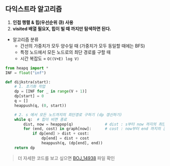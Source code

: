 ## 다익스트라 알고리즘
1. **인접 행렬 & 힙(우선순위 큐) 사용**
2. **visited 배열 필요X, 힙이 빌 때 까지만 탐색하면 된다.**

- 알고리즘 분류
  - 간선의 가중치가 모두 양수일 때 (가중치가 모두 동일할 때에는 BFS)
  - 특정 노드에서 모든 노드로의 최단 경로를 구할 때
  - 시간 복잡도 = `O((V+E) log V)`

```python
from heapq import *
INF = float("inf")

def dijkstra(start):
    # 1. 초기화 작업
    dp = [INF for _ in range(V + 1)]
    dp[start] = 0
    q = []
    heappush(q, (0, start))

    # 2. s 에서 모든 노드까지의 최단경로 구하기 (dp 갱신하기)
    while q:  # 힙이 비면 종료
        dist, now = heappop(q)              # dist : s부터 now 까지의 최단경로
        for (end, cost) in graph[now]:      # cost : now부터 end 까지의 간선 비용
            if dp[end] > dist + cost:
                dp[end] = dist + cost
                heappush(q, (dp[end], end))
    return dp
```
> 더 자세한 코드를 보고 싶으면 [BOJ_14938](BOJ_14938.py) 파일 확인 
